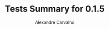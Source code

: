 ---
title: Tests Summary for 0.1.5
author: Alexandre Carvalho
menu_title: 0.1.5
category: surefire_reports
layout: iframe
iframe_url: /docs/0.1.5/site/surefire-report.html
order: 2
---